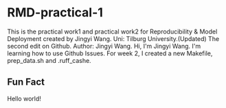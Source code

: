 # RMD-practical-1
This is the practical work1 and practical work2 for Reproducibility &amp; Model Deployment created by Jingyi Wang.
Uni: Tilburg University.(Updated)
The second edit on Github.
Author: Jingyi Wang.
Hi, I'm Jingyi Wang.
I'm learning how to use Github Issues.
For week 2, I created a new Makefile, prep_data.sh and .ruff_cashe.
## Fun Fact
Hello world!